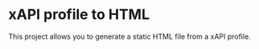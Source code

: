 # xAPI profile to HTML

This project allows you to generate a static HTML file from a xAPI profile.
